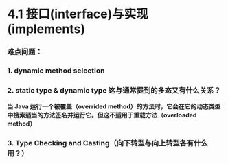 # 4.1 接口(interface)与实现(implements)

### 难点问题：

### 1. dynamic method selection

### 2. static type   & dynamic type  这与通常提到的多态又有什么关系？

**当 Java 运行一个被覆盖（overrided method）的方法时，它会在它的动态类型中搜索适当的方法签名并运行它。但这不适用于重载方法（overloaded method）**

### 3. Type Checking and Casting（向下转型与向上转型各有什么用？）





